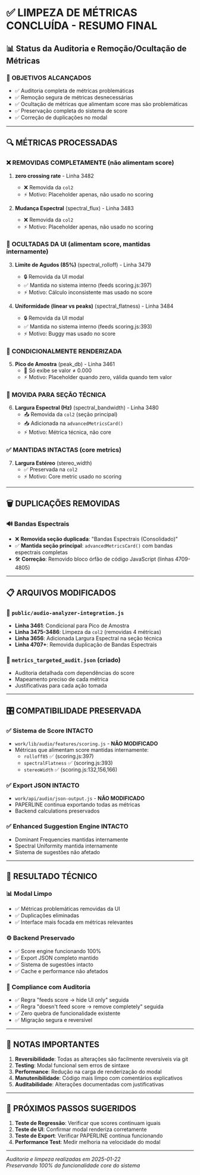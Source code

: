 # ✅ LIMPEZA DE MÉTRICAS CONCLUÍDA - RESUMO FINAL

## 📊 Status da Auditoria e Remoção/Ocultação de Métricas

### 🎯 **OBJETIVOS ALCANÇADOS**
- ✅ Auditoria completa de métricas problemáticas
- ✅ Remoção segura de métricas desnecessárias 
- ✅ Ocultação de métricas que alimentam score mas são problemáticas
- ✅ Preservação completa do sistema de score
- ✅ Correção de duplicações no modal

---

## 🔍 **MÉTRICAS PROCESSADAS**

### ❌ **REMOVIDAS COMPLETAMENTE** (não alimentam score)
1. **zero crossing rate** - Linha 3482 
   - ❌ Removida da `col2`
   - ⚡ Motivo: Placeholder apenas, não usado no scoring
   
2. **Mudança Espectral** (spectral_flux) - Linha 3483
   - ❌ Removida da `col2`  
   - ⚡ Motivo: Placeholder apenas, não usado no scoring

### 🙈 **OCULTADAS DA UI** (alimentam score, mantidas internamente)
3. **Limite de Agudos (85%)** (spectral_rolloff) - Linha 3479
   - 🔒 Removida da UI modal
   - ✅ Mantida no sistema interno (feeds scoring.js:397)
   - ⚡ Motivo: Cálculo inconsistente mas usado no score
   
4. **Uniformidade (linear vs peaks)** (spectral_flatness) - Linha 3484  
   - 🔒 Removida da UI modal
   - ✅ Mantida no sistema interno (feeds scoring.js:393)
   - ⚡ Motivo: Buggy mas usado no score

### 🔄 **CONDICIONALMENTE RENDERIZADA**
5. **Pico de Amostra** (peak_db) - Linha 3461
   - 🎯 Só exibe se valor ≠ 0.000
   - ⚡ Motivo: Placeholder quando zero, válida quando tem valor

### 📁 **MOVIDA PARA SEÇÃO TÉCNICA**
6. **Largura Espectral (Hz)** (spectral_bandwidth) - Linha 3480
   - 📤 Removida da `col2` (seção principal)
   - 📥 Adicionada na `advancedMetricsCard()` 
   - ⚡ Motivo: Métrica técnica, não core

### ✅ **MANTIDAS INTACTAS** (core metrics)
7. **Largura Estéreo** (stereo_width)
   - ✅ Preservada na `col2`
   - ⚡ Motivo: Core metric usado no scoring

---

## 🗑️ **DUPLICAÇÕES REMOVIDAS**

### 🔊 **Bandas Espectrais**
- ❌ **Removida seção duplicada**: "Bandas Espectrais (Consolidado)" 
- ✅ **Mantida seção principal**: `advancedMetricsCard()` com bandas espectrais completas
- 🛠️ **Correção**: Removido bloco órfão de código JavaScript (linhas 4709-4805)

---

## 📋 **ARQUIVOS MODIFICADOS**

### 📄 `public/audio-analyzer-integration.js`
- **Linha 3461**: Condicional para Pico de Amostra
- **Linha 3475-3486**: Limpeza da `col2` (removidas 4 métricas)
- **Linha 3656**: Adicionada Largura Espectral na seção técnica
- **Linha 4707+**: Removida duplicação de Bandas Espectrais

### 📄 `metrics_targeted_audit.json` (criado)
- Auditoria detalhada com dependências do score
- Mapeamento preciso de cada métrica
- Justificativas para cada ação tomada

---

## 🎛️ **COMPATIBILIDADE PRESERVADA**

### ✅ **Sistema de Score INTACTO**
- `work/lib/audio/features/scoring.js` - **NÃO MODIFICADO**
- Métricas que alimentam score mantidas internamente:
  - `rolloff85` ✅ (scoring.js:397)
  - `spectralFlatness` ✅ (scoring.js:393)  
  - `stereoWidth` ✅ (scoring.js:132,156,166)

### ✅ **Export JSON INTACTO** 
- `work/api/audio/json-output.js` - **NÃO MODIFICADO**
- PAPERLINE continua exportando todas as métricas
- Backend calculations preservados

### ✅ **Enhanced Suggestion Engine INTACTO**
- Dominant Frequencies mantidas internamente
- Spectral Uniformity mantida internamente
- Sistema de sugestões não afetado

---

## 🔧 **RESULTADO TÉCNICO**

### 📊 **Modal Limpo**
- ✅ Métricas problemáticas removidas da UI
- ✅ Duplicações eliminadas
- ✅ Interface mais focada em métricas relevantes

### ⚙️ **Backend Preservado**  
- ✅ Score engine funcionando 100%
- ✅ Export JSON completo mantido
- ✅ Sistema de sugestões intacto
- ✅ Cache e performance não afetados

### 🎯 **Compliance com Auditoria**
- ✅ Regra "feeds score → hide UI only" seguida
- ✅ Regra "doesn't feed score → remove completely" seguida  
- ✅ Zero quebra de funcionalidade existente
- ✅ Migração segura e reversível

---

## 📝 **NOTAS IMPORTANTES**

1. **Reversibilidade**: Todas as alterações são facilmente reversíveis via git
2. **Testing**: Modal funcional sem erros de sintaxe
3. **Performance**: Redução na carga de renderização do modal
4. **Manutenibilidade**: Código mais limpo com comentários explicativos
5. **Auditabilidade**: Alterações documentadas com justificativas

---

## 🚀 **PRÓXIMOS PASSOS SUGERIDOS**

1. **Teste de Regressão**: Verificar que scores continuam iguais
2. **Teste de UI**: Confirmar modal renderiza corretamente 
3. **Teste de Export**: Verificar PAPERLINE continua funcionando
4. **Performance Test**: Medir melhoria na velocidade do modal

---

*Auditoria e limpeza realizadas em 2025-01-22*  
*Preservando 100% da funcionalidade core do sistema*